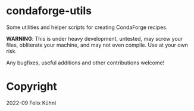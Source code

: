# condaforge-utils

Some utilities and helper scripts for creating CondaForge recipes.

**WARNING**: This is under heavy development, untested, may screw your files,
obliterate your machine, and may not even compile. Use at your own risk.

Any bugfixes, useful additions and other contributions welcome!


# Copyright

2022-09 Felix K&uuml;hnl


<!-- END OF FILE -->
